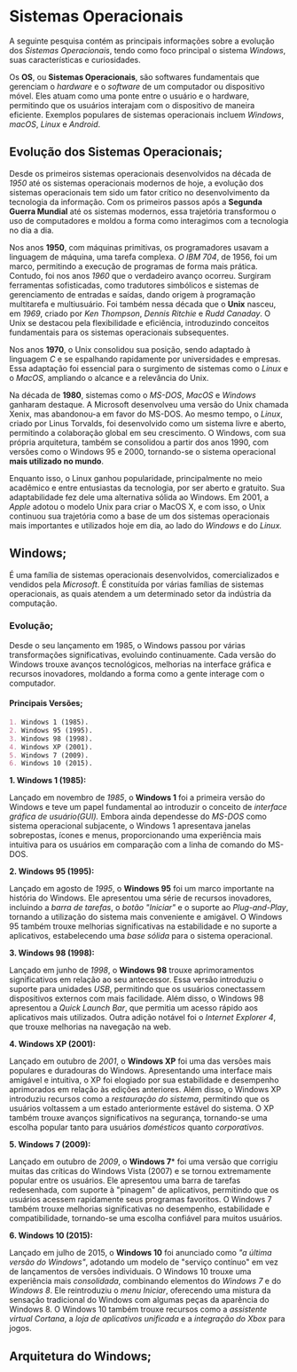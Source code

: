 # Sistemas Operacionais
A seguinte pesquisa contém as principais informações sobre a evolução dos *Sistemas Operacionais*, tendo como foco principal o sistema *Windows*, suas características e curiosidades.

Os **OS**, ou **Sistemas Operacionais**, são softwares fundamentais que gerenciam o *hardware* e o *software* de um computador ou dispositivo móvel. Eles atuam como uma ponte entre o usuário e o hardware, permitindo que os usuários interajam com o dispositivo de maneira eficiente. Exemplos populares de sistemas operacionais incluem *Windows*, *macOS*, *Linux* e *Android*.

## Evolução dos Sistemas Operacionais;

Desde os primeiros sistemas operacionais desenvolvidos na década de *1950* até os sistemas operacionais modernos de hoje, a evolução dos sistemas operacionais tem sido um fator crítico no desenvolvimento da tecnologia da informação. Com os primeiros passos após a **Segunda Guerra Mundial** até os sistemas modernos, essa trajetória transformou o uso de computadores e moldou a forma como interagimos com a tecnologia no dia a dia.

Nos anos **1950**, com máquinas primitivas, os programadores usavam a linguagem de máquina, uma tarefa complexa. *O IBM 704*, de 1956, foi um marco, permitindo a execução de programas de forma mais prática. Contudo, foi nos anos *1960* que o verdadeiro avanço ocorreu. Surgiram ferramentas sofisticadas, como tradutores simbólicos e sistemas de gerenciamento de entradas e saídas, dando origem à programação multitarefa e multiusuário. Foi também nessa década que o **Unix** nasceu, em *1969*, criado por *Ken Thompson*, *Dennis Ritchie* e *Rudd Canaday*. O Unix se destacou pela flexibilidade e eficiência, introduzindo conceitos fundamentais para os sistemas operacionais subsequentes.

Nos anos **1970**, o Unix consolidou sua posição, sendo adaptado à linguagem *C* e se espalhando rapidamente por universidades e empresas. Essa adaptação foi essencial para o surgimento de sistemas como o *Linux* e o *MacOS*, ampliando o alcance e a relevância do Unix.

Na década de **1980**, sistemas como o *MS-DOS*, *MacOS* e *Windows* ganharam destaque. A Microsoft desenvolveu uma versão do Unix chamada Xenix, mas abandonou-a em favor do MS-DOS. Ao mesmo tempo, o *Linux*, criado por Linus Torvalds, foi desenvolvido como um sistema livre e aberto, permitindo a colaboração global em seu crescimento. O Windows, com sua própria arquitetura, também se consolidou a partir dos anos 1990, com versões como o Windows 95 e 2000, tornando-se o sistema operacional **mais utilizado no mundo**.

Enquanto isso, o Linux ganhou popularidade, principalmente no meio acadêmico e entre entusiastas da tecnologia, por ser aberto e gratuito. Sua adaptabilidade fez dele uma alternativa sólida ao Windows. Em 2001, a *Apple* adotou o modelo Unix para criar o MacOS X, e com isso, o Unix continuou sua trajetória como a base de um dos sistemas operacionais mais importantes e utilizados hoje em dia, ao lado do *Windows* e do *Linux.* 

## Windows;
É uma família de sistemas operacionais desenvolvidos, comercializados e vendidos pela *Microsoft*. É constituída por várias famílias de sistemas operacionais, as quais atendem a um determinado setor da indústria da computação.
### Evolução;
Desde o seu lançamento em 1985, o Windows passou por várias transformações significativas, evoluindo continuamente. Cada versão do Windows trouxe avanços tecnológicos, melhorias na interface gráfica e recursos inovadores, moldando a forma como a gente interage com o computador.
#### Principais Versões;

```markdown
1. Windows 1 (1985).
2. Windows 95 (1995).
3. Windows 98 (1998).
4. Windows XP (2001).
5. Windows 7 (2009).
6. Windows 10 (2015).
```

**1. Windows 1 (1985):**

Lançado em novembro de *1985*, o **Windows 1** foi a primeira versão do Windows e teve um papel fundamental ao introduzir o conceito de *interface gráfica de usuário(GUI).* Embora ainda dependesse do *MS-DOS* como sistema operacional subjacente, o Windows 1 apresentava janelas sobrepostas, ícones e menus, proporcionando uma experiência mais intuitiva para os usuários em comparação com a linha de comando do MS-DOS.

**2. Windows 95 (1995):**

Lançado em agosto de *1995*, o **Windows 95** foi um marco importante na história do Windows. Ele apresentou uma série de recursos inovadores, incluindo a *barra de tarefas*, o *botão "Iniciar"* e o suporte ao *Plug-and-Play*, tornando a utilização do sistema mais conveniente e amigável. O Windows 95 também trouxe melhorias significativas na estabilidade e no suporte a aplicativos, estabelecendo uma *base sólida* para o sistema operacional.

**3. Windows 98 (1998):**

Lançado em junho de *1998*, o **Windows 98** trouxe aprimoramentos significativos em relação ao seu antecessor. Essa versão introduziu o suporte para unidades *USB*, permitindo que os usuários conectassem dispositivos externos com mais facilidade. Além disso, o Windows 98 apresentou a *Quick Launch Bar*, que permitia um acesso rápido aos aplicativos mais utilizados. Outra adição notável foi o *Internet Explorer 4*, que trouxe melhorias na navegação na web.

**4. Windows XP (2001):**

Lançado em outubro de *2001*, o **Windows XP** foi uma das versões mais populares e duradouras do Windows. Apresentando uma interface mais amigável e intuitiva, o XP foi elogiado por sua estabilidade e desempenho aprimorados em relação às edições anteriores. Além disso, o Windows XP introduziu recursos como a *restauração do sistema*, permitindo que os usuários voltassem a um estado anteriormente estável do sistema. O XP também trouxe avanços significativos na segurança, tornando-se uma escolha popular tanto para usuários *domésticos* quanto *corporativos*.

**5. Windows 7 (2009):**

Lançado em outubro de *2009*, o **Windows 7*** foi uma versão que corrigiu muitas das críticas do Windows Vista (2007) e se tornou extremamente popular entre os usuários. Ele apresentou uma barra de tarefas redesenhada, com suporte à "pinagem" de aplicativos, permitindo que os usuários acessem rapidamente seus programas favoritos. O Windows 7 também trouxe melhorias significativas no desempenho, estabilidade e compatibilidade, tornando-se uma escolha confiável para muitos usuários.

**6. Windows 10 (2015):**

Lançado em julho de 2015, o **Windows 10** foi anunciado como *"a última versão do Windows"*, adotando um modelo de "serviço contínuo" em vez de lançamentos de versões individuais. O Windows 10 trouxe uma experiência mais *consolidada*, combinando elementos do *Windows 7* e do *Windows 8*. Ele reintroduziu o *menu Iniciar*, oferecendo uma mistura da sensação tradicional do Windows com algumas peças da aparência do Windows 8. O Windows 10 também trouxe recursos como a *assistente virtual Cortana*, a *loja de aplicativos unificada* e a *integração do Xbox* para jogos.

## Arquitetura do Windows;













